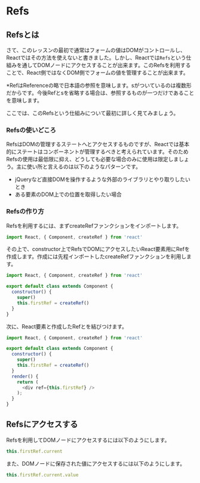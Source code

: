 # Refs

## Refsとは

さて、このレッスンの最初で通常はフォームの値はDOMがコントロールし、Reactではその方法を使えないと書きました。しかし、Reactでは`Refs`という仕組みを通してDOMノードにアクセスすることが出来ます。このRefsを利用することで、React側ではなくDOM側でフォームの値を管理することが出来ます。

*RefはReferenceの略で日本語の参照を意味します。sがついているのは複数形だからです。今後Refとsを省略する場合は、参照するものが一つだけであることを意味します。

ここでは、このRefsという仕組みについて最初に詳しく見てみましょう。

### Refsの使いどころ

RefsはDOMの管理するステートへとアクセスするものですが、Reactでは基本的にステートはコンポーネントが管理するべきと考えられています。そのためRefsの使用は最低限に抑え、どうしても必要な場合のみに使用は限定しましょう。主に使い所と言えるのは以下のようなパターンです。

- jQueryなど直接DOMを操作するような外部のライブラリとやり取りしたいとき
- ある要素のDOM上での位置を取得したい場合

### Refsの作り方

Refsを利用するには、まずcreateRefファンクションをインポートします。

```js
import React, { Component, createRef } from 'react'
```

その上で、constructor上でRefsでDOMにアクセスしたいReact要素用にRefを作成します。作成には先程インポートしたcreateRefファンクションを利用します。

```js
import React, { Component, createRef } from 'react'

export default class extends Component {
  constructor() {
    super()
    this.firstRef = createRef() 
  }
}
```

次に、React要素と作成したRefとを結びつけます。

```js
import React, { Component, createRef } from 'react'

export default class extends Component {
  constructor() {
    super()
    this.firstRef = createRef()
  }
  render() {
    return (
      <div ref={this.firstRef} />
    );
  }
}
```

## Refsにアクセスする

Refsを利用してDOMノードにアクセスするには以下のようにします。

```js
this.firstRef.current
```

また、DOMノードに保存された値にアクセスするには以下のようにします。

```js
this.firstRef.current.value
```